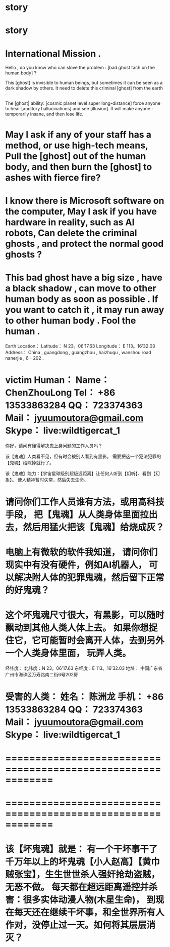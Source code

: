 # story
story
============================================================
International Mission .
============================================================
Hello , do you know who can slove the problem : [bad ghost tach on the human body] ?

This [ghost] is invisible to human beings, but sometimes it can be seen as a dark shadow by others.
It need to delete this criminal [ghost] from the earth .

The [ghost] ability: [cosmic planet level super long-distance] force anyone to hear [auditory hallucinations] and see [illusion].
It will make anyone : temporarily insane, and then lose life.

May I ask if any of your staff has a method, or use high-tech means,
Pull the [ghost] out of the human body, and then burn the [ghost] to ashes with fierce fire?
============================================================
I know there is Microsoft software on the computer,
May I ask if you have hardware in reality, such as AI robots,
Can delete the criminal ghosts , and protect the normal good ghosts ?
============================================================
This bad ghost have a big size , have a black shadow , can move to other human body as soon as possible .
If you want to catch it , it may run away to other human body .
Fool the human .
============================================================
Earth Location：
Latitude：	N 23。06’17.63
Longitude：	E 113。16’32.03
Address：	China , guangdong , guangzhou , haizhuqu , wanshou road nanerjie , 6 - 202 .

victim Human：
Name：	ChenZhouLong
Tel：	+86 13533863284
QQ：	723374363
Mail：	jyuumoutora@gmail.com
Skype：	live:wildtigercat_1
============================================================
你好，请问有懂得解决鬼上身问题的工作人员吗？

该【鬼魂】人类看不见，但有时会被别人看到有黑影。
需要把这一个犯法犯罪的【鬼魂】给除掉就行了。

该【鬼魂】能力：【宇宙星球级别超级远距离】让任何人听到【幻听】、看到【幻象】。
使人精神暂时失常，然后失去生命。

请问你们工作人员谁有方法，或用高科技手段，
把【鬼魂】从人类身体里面拉出去，然后用猛火把该【鬼魂】给烧成灰？
============================================================
电脑上有微软的软件我知道，
请问你们现实中有没有硬件，例如AI机器人，
可以解决附人体的犯罪鬼魂，然后留下正常的好鬼魂？
============================================================
这个坏鬼魂尺寸很大，有黑影，可以随时飘动到其他人类人体上去。
如果你想捉住它，它可能暂时会离开人体，去到另外一个人类身体里面，
玩弄人类。
============================================================
经纬度：
北纬度：N 23。06’17.63
东经度：E 113。16’32.03
地址：	中国广东省广州市海珠区万寿路南二街6号202房

受害的人类：
姓名：	陈洲龙
手机：	+86 13533863284
QQ：	723374363
Mail：	jyuumoutora@gmail.com
Skype：	live:wildtigercat_1
============================================================
============================================================
============================================================
============================================================
============================================================
该【坏鬼魂】就是：
有一个干坏事干了千万年以上的坏鬼魂【小人赵高】【黄巾贼张宝】，生生世世杀人强奸抢劫盗贼，无恶不做。
每天都在超远距离遥控并杀害：很多实体动漫人物(木星生命)，
到现在每天还在继续干坏事，和全世界所有人作对，没停止过一天。如何将其层层消灭？
============================================================
